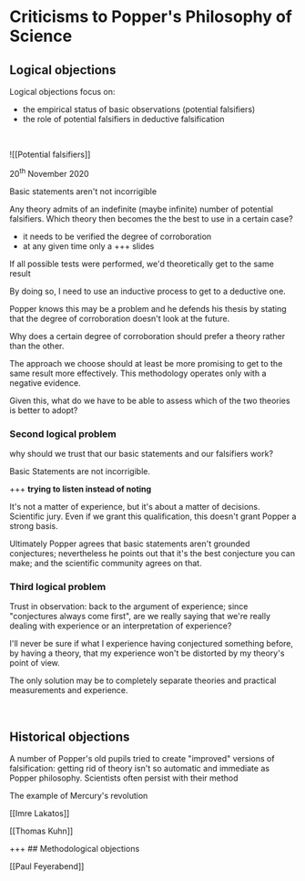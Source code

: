 ---
---

# Criticisms to Popper's Philosophy of Science

## Logical objections

Logical objections focus on:
- the empirical status of basic observations (potential falsifiers)
- the role of potential falsifiers in deductive falsification

<br>

![[Potential falsifiers]]

<p class="date">20<sup>th</sup> November 2020</p>

Basic statements aren't not incorrigible

Any theory admits of an indefinite (maybe infinite) number of potential falsifiers. Which theory then becomes the the best to use in a certain case?

- it needs to be verified the degree of corroboration
- at any given time only a +++ slides

If all possible tests were performed, we'd theoretically get to the same result

By doing so, I need to use an inductive process to get to a deductive one.


Popper knows this may be a problem and he defends his thesis by stating that the degree of corroboration doesn't look at the future.

Why does a certain degree of corroboration should prefer a theory rather than the other.

The approach we choose should at least be more promising to get to the same result more effectively. This methodology operates only with a negative evidence.

Given this, what do we have to be able to assess which of the two theories is better to adopt?


### Second logical problem

why should we trust that our basic statements and our falsifiers work?

Basic Statements are not incorrigible.

+++ **trying to listen instead of noting**

It's not a matter of experience, but it's about a matter of decisions. Scientific jury. Even if we grant this qualification, this doesn't grant Popper a strong basis.

Ultimately Popper agrees that basic statements aren't grounded conjectures; nevertheless he points out that it's the best conjecture you can make; and the scientific community agrees on that.

### Third logical problem

Trust in observation: back to the argument of experience; since "conjectures always come first", are we really saying that we're really dealing with experience or an interpretation of experience?

I'll never be sure if what I experience having conjectured something before, by having a theory, that my experience won't be distorted by my theory's point of view.

The only solution may be to completely separate theories and practical measurements and experience.

<br>

## Historical objections

A number of Popper's old pupils tried to create "improved" versions of falsification: getting rid of theory isn't so automatic and immediate as Popper philosophy. Scientists often persist with their method

The example of Mercury's revolution

[[Imre Lakatos]]

[[Thomas Kuhn]]

+++ ## Methodological objections

[[Paul Feyerabend]]

